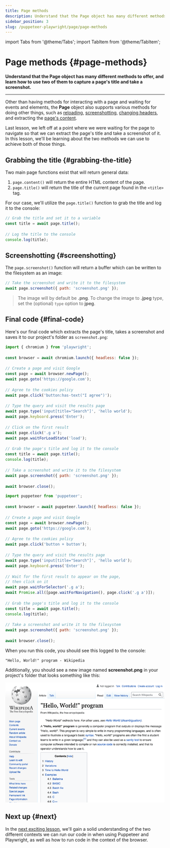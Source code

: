 ```yaml
---
title: Page methods
description: Understand that the Page object has many different methods to offer, and learn how to use two of them to capture a page's title and take a screenshot.
sidebar_position: 3
slug: /puppeteer-playwright/page/page-methods
---
```


import Tabs from '@theme/Tabs';
import TabItem from '@theme/TabItem';

# Page methods {#page-methods}

**Understand that the Page object has many different methods to offer, and learn how to use two of them to capture a page's title and take a screenshot.**

---

Other than having methods for interacting with a page and waiting for events and elements, the **Page** object also supports various methods for doing other things, such as [reloading](https://pptr.dev/#?product=Puppeteer&version=v13.7.0&show=api-pagereloadoptions), [screenshotting](https://playwright.dev/docs/api/class-page#page-screenshot), [changing headers](https://playwright.dev/docs/api/class-page#page-set-extra-http-headers), and extracting the [page's content](https://pptr.dev/#?product=Puppeteer&show=api-pagecontent).

Last lesson, we left off at a point where we were waiting for the page to navigate so that we can extract the page's title and take a screenshot of it. In this lesson, we'll be learning about the two methods we can use to achieve both of those things.

## Grabbing the title {#grabbing-the-title}

Two main page functions exist that will return general data:

1. `page.content()` will return the entire HTML content of the page.
2. `page.title()` will return the title of the current page found in the `<title>` tag.

For our case, we'll utilize the `page.title()` function to grab the title and log it to the console:

```js
// Grab the title and set it to a variable
const title = await page.title();

// Log the title to the console
console.log(title);
```

## Screenshotting {#screenshotting}

The `page.screenshot()` function will return a buffer which can be written to the filesystem as an image:

```js
// Take the screenshot and write it to the filesystem
await page.screenshot({ path: 'screenshot.png' });
```

> The image will by default be **.png**. To change the image to **.jpeg** type, set the (optional) `type` option to **jpeg**.

## Final code {#final-code}

Here's our final code which extracts the page's title, takes a screenshot and saves it to our project's folder as `screenshot.png`:

<Tabs groupId="main">
<TabItem value="Playwright" label="Playwright">

```javascript
import { chromium } from 'playwright';

const browser = await chromium.launch({ headless: false });

// Create a page and visit Google
const page = await browser.newPage();
await page.goto('https://google.com');

// Agree to the cookies policy
await page.click('button:has-text("I agree")');

// Type the query and visit the results page
await page.type('input[title="Search"]', 'hello world');
await page.keyboard.press('Enter');

// Click on the first result
await page.click('.g a');
await page.waitForLoadState('load');

// Grab the page's title and log it to the console
const title = await page.title();
console.log(title);

// Take a screenshot and write it to the filesystem
await page.screenshot({ path: 'screenshot.png' });

await browser.close();
```

</TabItem>
<TabItem value="Puppeteer" label="Puppeteer">

```javascript
import puppeteer from 'puppeteer';

const browser = await puppeteer.launch({ headless: false });

// Create a page and visit Google
const page = await browser.newPage();
await page.goto('https://google.com');

// Agree to the cookies policy
await page.click('button + button');

// Type the query and visit the results page
await page.type('input[title="Search"]', 'hello world');
await page.keyboard.press('Enter');

// Wait for the first result to appear on the page,
// then click on it
await page.waitForSelector('.g a');
await Promise.all([page.waitForNavigation(), page.click('.g a')]);

// Grab the page's title and log it to the console
const title = await page.title();
console.log(title);

// Take a screenshot and write it to the filesystem
await page.screenshot({ path: 'screenshot.png' });

await browser.close();
```

</TabItem>
</Tabs>

When you run this code, you should see this logged to the console:

```text
"Hello, World!" program - Wikipedia
```

Additionally, you should see a new image named **screenshot.png** in your project's folder that looks something like this:

![Screenshot from Playwright/Puppeteer](./images/wikipedia-screenshot.png)

## Next up {#next}

In the [next exciting lesson](../executing_scripts/index.md), we'll gain a solid understanding of the two different contexts we can run our code in when using Puppeteer and Playwright, as well as how to run code in the context of the browser.
